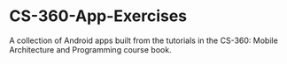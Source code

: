 # CS-360-App-Exercises

A collection of Android apps built from the tutorials in the CS-360: Mobile Architecture and Programming course book.
